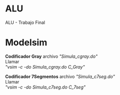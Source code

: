 ALU
===

ALU - Trabajo Final


Modelsim
================
<strong>Codificador Gray</strong>
  archivo <em>"Simula_cgray.do"</em> <br>
Llamar<br>
  <em>"vsim -c -do Simula_cgray.do C_Gray"</em>
  
<strong>Codificador 7Segmentos</strong>
  archivo <em>"Simula_c7seg.do"</em> <br>
Llamar<br>
  <em>"vsim -c -do Simula_c7seg.do C_7seg"</em>
